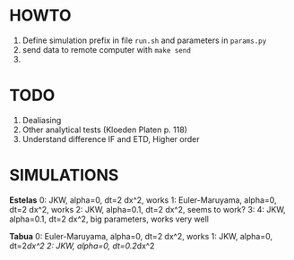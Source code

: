 # HOWTO

1. Define simulation prefix in file `run.sh` and parameters in `params.py`
2. send data to remote computer with `make send`
3.

# TODO

1. Dealiasing
2. Other analytical tests (Kloeden Platen p. 118)
3. Understand difference IF and ETD, Higher order

# SIMULATIONS

**Estelas**
0: JKW, alpha=0, dt=2 dx^2, works
1: Euler-Maruyama, alpha=0, dt=2 dx^2, works
2: JKW, alpha=0.1, dt=2 dx^2, seems to work?
3:
4: JKW, alpha=0.1, dt=2 dx^2, big parameters, works very well

**Tabua**
0: Euler-Maruyama, alpha=0, dt=2 dx^2, works
1: JKW, alpha=0, dt=2*dx^2
2: JKW, alpha=0, dt=0.2*dx^2
